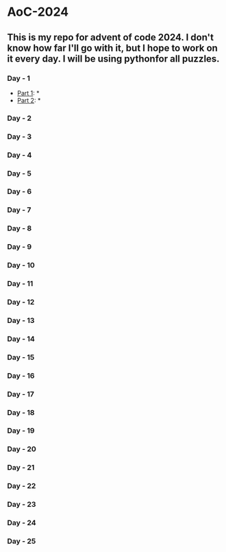 # AoC-2024

## This is my repo for advent of code 2024. I don't know how far I'll go with it, but I hope to work on it every day. I will be using pythonfor all puzzles.

### Day - 1
- [Part 1](https://github.com/frustratedcat/AoC-2024/blob/main/day-1/day-1-part-1.py): *
- [Part 2](https://github.com/frustratedcat/AoC-2024/blob/main/day-1/day-1-part-2.py): *
### Day - 2 
### Day - 3
### Day - 4
### Day - 5
### Day - 6
### Day - 7
### Day - 8
### Day - 9
### Day - 10
### Day - 11
### Day - 12
### Day - 13
### Day - 14
### Day - 15
### Day - 16
### Day - 17
### Day - 18
### Day - 19
### Day - 20
### Day - 21
### Day - 22
### Day - 23
### Day - 24
### Day - 25
